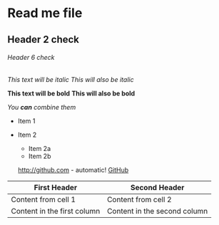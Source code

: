 # Read me file
## Header 2 check
###### Header 6 check

*This text will be italic*
_This will also be italic_

**This text will be bold**
__This will also be bold__

_You **can** combine them_
* Item 1
* Item 2
  * Item 2a
  * Item 2b
  
  http://github.com - automatic!
[GitHub](http://github.com)

First Header | Second Header
------------ | -------------
Content from cell 1 | Content from cell 2
Content in the first column | Content in the second column
